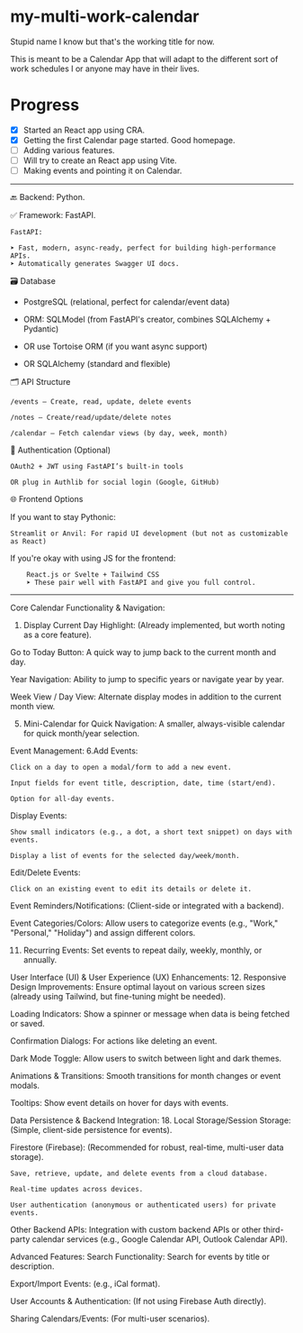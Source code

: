 # my-multi-work-calendar
Stupid name I know but that's the working title for now.

This is meant to be a Calendar App that will adapt to the different sort of work schedules I or anyone may have in their lives.

# Progress

- [x] Started an React app using CRA.
- [x] Getting the first Calendar page started. Good homepage.
- [ ] Adding various features.
- [ ] Will try to create an React app using Vite.
- [ ] Making events and pointing it on Calendar.

---

🔙 Backend: Python.

✅ Framework: FastAPI.

    FastAPI:

    ➤ Fast, modern, async-ready, perfect for building high-performance APIs.
    ➤ Automatically generates Swagger UI docs.

🗃️ Database

- PostgreSQL (relational, perfect for calendar/event data)

- ORM: SQLModel (from FastAPI's creator, combines SQLAlchemy + Pydantic)

- OR use Tortoise ORM (if you want async support)

- OR SQLAlchemy (standard and flexible)

🗂️ API Structure

    /events — Create, read, update, delete events

    /notes — Create/read/update/delete notes

    /calendar — Fetch calendar views (by day, week, month)

🔐 Authentication (Optional)

    OAuth2 + JWT using FastAPI’s built-in tools

    OR plug in Authlib for social login (Google, GitHub)

🌐 Frontend Options

If you want to stay Pythonic:

    Streamlit or Anvil: For rapid UI development (but not as customizable as React)

If you're okay with using JS for the frontend:
```text
    React.js or Svelte + Tailwind CSS
    ➤ These pair well with FastAPI and give you full control.
```

---

Core Calendar Functionality & Navigation:
1. Display Current Day Highlight: (Already implemented, but worth noting as a core feature).

Go to Today Button: A quick way to jump back to the current month and day.

Year Navigation: Ability to jump to specific years or navigate year by year.

Week View / Day View: Alternate display modes in addition to the current month view.

5. Mini-Calendar for Quick Navigation: A smaller, always-visible calendar for quick month/year selection.

Event Management:
6.Add Events:

    Click on a day to open a modal/form to add a new event.

    Input fields for event title, description, date, time (start/end).

    Option for all-day events.

Display Events:

    Show small indicators (e.g., a dot, a short text snippet) on days with events.

    Display a list of events for the selected day/week/month.

Edit/Delete Events:

    Click on an existing event to edit its details or delete it.

Event Reminders/Notifications: (Client-side or integrated with a backend).

Event Categories/Colors: Allow users to categorize events (e.g., "Work," "Personal," "Holiday") and assign different colors.

11. Recurring Events: Set events to repeat daily, weekly, monthly, or annually.

User Interface (UI) & User Experience (UX) Enhancements:
12. Responsive Design Improvements: Ensure optimal layout on various screen sizes (already using Tailwind, but fine-tuning might be needed).

Loading Indicators: Show a spinner or message when data is being fetched or saved.

Confirmation Dialogs: For actions like deleting an event.

Dark Mode Toggle: Allow users to switch between light and dark themes.

Animations & Transitions: Smooth transitions for month changes or event modals.

Tooltips: Show event details on hover for days with events.

Data Persistence & Backend Integration:
18. Local Storage/Session Storage: (Simple, client-side persistence for events).

Firestore (Firebase): (Recommended for robust, real-time, multi-user data storage).

    Save, retrieve, update, and delete events from a cloud database.

    Real-time updates across devices.

    User authentication (anonymous or authenticated users) for private events.

Other Backend APIs: Integration with custom backend APIs or other third-party calendar services (e.g., Google Calendar API, Outlook Calendar API).

Advanced Features:
Search Functionality: Search for events by title or description.

Export/Import Events: (e.g., iCal format).

User Accounts & Authentication: (If not using Firebase Auth directly).

Sharing Calendars/Events: (For multi-user scenarios).

